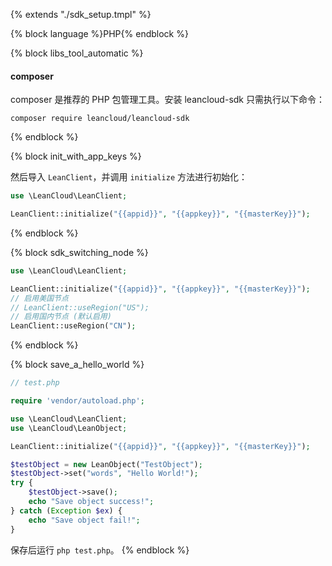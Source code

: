 {% extends "./sdk_setup.tmpl" %}

{% block language %}PHP{% endblock %}

{% block libs_tool_automatic %}

#### composer

composer 是推荐的 PHP 包管理工具。安装 leancloud-sdk 只需执行以下命令：
```
composer require leancloud/leancloud-sdk
```

{% endblock %}

{% block init_with_app_keys %}

然后导入 `LeanClient`，并调用 `initialize` 方法进行初始化：

```php
use \LeanCloud\LeanClient;

LeanClient::initialize("{{appid}}", "{{appkey}}", "{{masterKey}}");
```
{% endblock %}

{% block sdk_switching_node %}
```php
use \LeanCloud\LeanClient;

LeanClient::initialize("{{appid}}", "{{appkey}}", "{{masterKey}}");
// 启用美国节点
// LeanClient::useRegion("US");
// 启用国内节点 (默认启用)
LeanClient::useRegion("CN");
```
{% endblock %}

{% block save_a_hello_world %}

```php
// test.php

require 'vendor/autoload.php';

use \LeanCloud\LeanClient;
use \LeanCloud\LeanObject;

LeanClient::initialize("{{appid}}", "{{appkey}}", "{{masterKey}}");

$testObject = new LeanObject("TestObject");
$testObject->set("words", "Hello World!");
try {
    $testObject->save();
    echo "Save object success!";
} catch (Exception $ex) {
    echo "Save object fail!";
}
```

保存后运行 `php test.php`。
{% endblock %}
